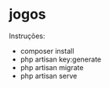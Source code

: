 # jogos
Instruções:

- composer install
- php artisan key:generate
- php artisan migrate
- php artisan serve
